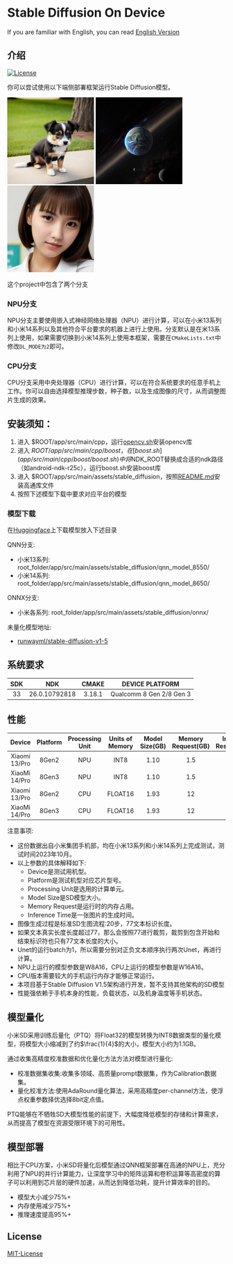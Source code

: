 # Stable Diffusion On Device

If you are familiar with English, you can read [English Version](README_EN.md)

## 介绍
[![License](https://img.shields.io/badge/License-MIT%202.0-blue.svg)](LICENSE)

你可以尝试使用以下端侧部署框架运行Stable Diffusion模型。

<img src="assets/dog.jpg" alt="drawing" width="200"/> <img src="assets/universe.jpg" alt="drawing" width="200"/> <img src="assets/girl.jpg" alt="drawing" width="200"/>

这个project中包含了两个分支

### NPU分支
NPU分支主要使用嵌入式神经网络处理器（NPU）进行计算，可以在小米13系列和小米14系列以及其他符合平台要求的机器上进行上使用。分支默认是在米13系列上使用，如果需要切换到小米14系列上使用本框架，需要在`CMakeLists.txt`中修改`DL_MODE为2`即可。


### CPU分支
CPU分支采用中央处理器（CPU）进行计算，可以在符合系统要求的任意手机上工作。你可以自由选择模型推理步数，种子数，以及生成图像的尺寸，从而调整图片生成的效果。


## 安装须知：
1. 进入 $ROOT/app/src/main/cpp，运行[opencv.sh](app/src/main/cpp/opencv.sh)安装opencv库
2. 进入 $ROOT/app/src/main/cpp/boost，在[boost.sh](app/src/main/cpp/boost/boost.sh)中将$NDK_ROOT替换成合适的ndk路径（如android-ndk-r25c），运行boost.sh安装boost库
4. 进入 $ROOT/app/src/main/assets/stable_diffusion，按照[README.md](app/src/main/assets/stable_diffusion/README.md)安装高通库文件
3. 按照下述模型下载中要求对应平台的模型


### 模型下载
在[Huggingface](https://huggingface.co/billlight/XiaoMiStableDiffusionV1.0)上下载模型放入下述目录

QNN分支:
* 小米13系列: root_folder/app/src/main/assets/stable_diffusion/qnn_model_8550/
* 小米14系列: root_folder/app/src/main/assets/stable_diffusion/qnn_model_8650/

ONNX分支:
* 小米各系列: root_folder/app/src/main/assets/stable_diffusion/onnx/

未量化模型地址: 
* [runwayml/stable-diffusion-v1-5](https://huggingface.co/apple/coreml-stable-diffusion-v1-5)


## 系统要求

|SDK                 | NDK               | CMAKE             | DEVICE PLATFORM      |
|:------------------:|:-----------------:|:-----------------:|:--------------------:|
|33                  |26.0.10792818      | 3.18.1            |Qualcomm 8 Gen 2/8 Gen 3|


## 性能


|      Device        |    Platform       | Processing Unit   |  Units of Memory  | Model Size(GB)     | Memory Request(GB) | Image Resolution  |Inference Time(s)  |
|:------------------:|:-----------------:|:-----------------:|:-----------------:|:------------------:|:-----------------: |:-----------------:|:-----------------:|
|  Xiaomi 13/Pro     |  8Gen2            |  NPU              | INT8              | 1.10               | 1.5                | 512               | 9.4               |
|  XiaoMi 14/Pro     |  8Gen3            |  NPU              | INT8              | 1.10               | 1.5                | 512               | 4.6               |
|  Xiaomi 13/Pro     |  8Gen2            |  CPU              | FLOAT16           | 1.93               | 12                 | 256               | 134               |
|  XiaoMi 14/Pro     |  8Gen3            |  CPU              | FLOAT16           | 1.93               | 12                 | 256               | 103               |


注意事项:
* 这份数据出自小米集团手机部，均在小米13系列和小米14系列上完成测试，测试时间2023年10月。
* 以上参数的具体解释如下:
    * Device是测试用机型。
    * Platform是测试机型对应芯片型号。
    * Processing Unit是选用的计算单元。
    * Model Size是SD模型大小。
    * Memory Request是运行时的内存占用。
    * Inference Time是一张图片的生成时间。
* 图像生成过程是标准SD生图流程:20步，77文本标识长度。
* 如果文本真实长度长度超过77，那么会按照77进行裁剪，裁剪到包含开始和结束标识符也只有77文本长度的大小。
* Unet的运行batch为1，所以需要分别对正负文本顺序执行两次Unet，再进行计算。
* NPU上运行的模型参数是W8A16，CPU上运行的模型参数是W16A16。
* CPU版本需要较大的手机运行内存才能够正常运行。
* 本项目基于Stable Diffusion V1.5架构进行开发，暂不支持其他架构的SD模型
* 性能强依赖于手机本身的性能，负载状态，以及机身温度等手机状态。


## 模型量化


小米SD采用训练后量化（PTQ）将Float32的模型转换为INT8数据类型的量化模型，将模型大小缩减到了约$\frac{1}{4}$的大小，模型大小约为1.1GB。

通过收集高精度校准数据和优化量化方法方法对模型进行量化:
* 校准数据集收集:收集多领域、高质量prompt数据集，作为Calibration数据集。
* 量化校准方法:使用AdaRound量化算法，采用高精度per-channel方法，使浮点权重参数择优选择8bit定点值。

PTQ能够在不牺牲SD大模型性能的前提下，大幅度降低模型的存储和计算需求，从而提高了模型在资源受限环境下的可用性。



## 模型部署 

相比于CPU方案，小米SD将量化后模型通过QNN框架部署在高通的NPU上，充分利用了NPU的并行计算能力，让深度学习中的矩阵运算和卷积运算等高密度的算子可以利用到芯片层的硬件加速，从而达到降低功耗，提升计算效率的目的。

* 模型大小减少75%+
* 内存使用减少75%+
* 推理速度提高95%+


## License
[MIT-License](LICENSE.md)


